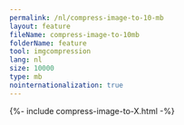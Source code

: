 ```yaml
---
permalink: /nl/compress-image-to-10-mb
layout: feature
fileName: compress-image-to-10mb
folderName: feature
tool: imgcompression
lang: nl
size: 10000
type: mb
nointernationalization: true
---
```

{%- include compress-image-to-X.html -%}       
